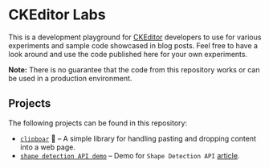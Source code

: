 # CKEditor Labs

This is a development playground for [CKEditor](https://ckeditor.com/) developers to use for various experiments and sample code showcased in blog posts. Feel free to have a look around and use the code published here for your own experiments.

**Note:** There is no guarantee that the code from this repository works or can be used in a production environment.

## Projects

The following projects can be found in this repository:

* [`clipboar`](https://github.com/ckeditor/labs/tree/master/clipboar) :boar: &ndash; A simple library for handling pasting and dropping content into a web page.
* [`shape detection API demo`](https://github.com/ckeditor/labs/tree/master/docs/shape-detection-api) &ndash; Demo for `Shape Detection API` [article](https://ckeditor.com/blog/How-to-detect-human-faces-and-other-shapes-in-JavaScript/).
